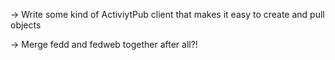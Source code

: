 -> Write some kind of ActiviytPub client that makes it easy to create
   and pull objects

-> Merge fedd and fedweb together after all?!
